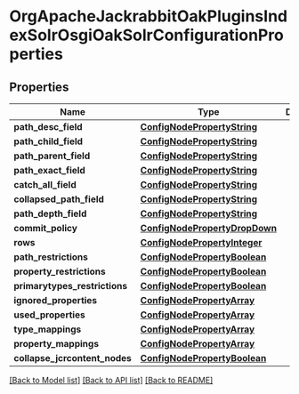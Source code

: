 # OrgApacheJackrabbitOakPluginsIndexSolrOsgiOakSolrConfigurationProperties

## Properties
Name | Type | Description | Notes
------------ | ------------- | ------------- | -------------
**path_desc_field** | [**ConfigNodePropertyString**](ConfigNodePropertyString.md) |  | [optional] 
**path_child_field** | [**ConfigNodePropertyString**](ConfigNodePropertyString.md) |  | [optional] 
**path_parent_field** | [**ConfigNodePropertyString**](ConfigNodePropertyString.md) |  | [optional] 
**path_exact_field** | [**ConfigNodePropertyString**](ConfigNodePropertyString.md) |  | [optional] 
**catch_all_field** | [**ConfigNodePropertyString**](ConfigNodePropertyString.md) |  | [optional] 
**collapsed_path_field** | [**ConfigNodePropertyString**](ConfigNodePropertyString.md) |  | [optional] 
**path_depth_field** | [**ConfigNodePropertyString**](ConfigNodePropertyString.md) |  | [optional] 
**commit_policy** | [**ConfigNodePropertyDropDown**](ConfigNodePropertyDropDown.md) |  | [optional] 
**rows** | [**ConfigNodePropertyInteger**](ConfigNodePropertyInteger.md) |  | [optional] 
**path_restrictions** | [**ConfigNodePropertyBoolean**](ConfigNodePropertyBoolean.md) |  | [optional] 
**property_restrictions** | [**ConfigNodePropertyBoolean**](ConfigNodePropertyBoolean.md) |  | [optional] 
**primarytypes_restrictions** | [**ConfigNodePropertyBoolean**](ConfigNodePropertyBoolean.md) |  | [optional] 
**ignored_properties** | [**ConfigNodePropertyArray**](ConfigNodePropertyArray.md) |  | [optional] 
**used_properties** | [**ConfigNodePropertyArray**](ConfigNodePropertyArray.md) |  | [optional] 
**type_mappings** | [**ConfigNodePropertyArray**](ConfigNodePropertyArray.md) |  | [optional] 
**property_mappings** | [**ConfigNodePropertyArray**](ConfigNodePropertyArray.md) |  | [optional] 
**collapse_jcrcontent_nodes** | [**ConfigNodePropertyBoolean**](ConfigNodePropertyBoolean.md) |  | [optional] 

[[Back to Model list]](../README.md#documentation-for-models) [[Back to API list]](../README.md#documentation-for-api-endpoints) [[Back to README]](../README.md)


